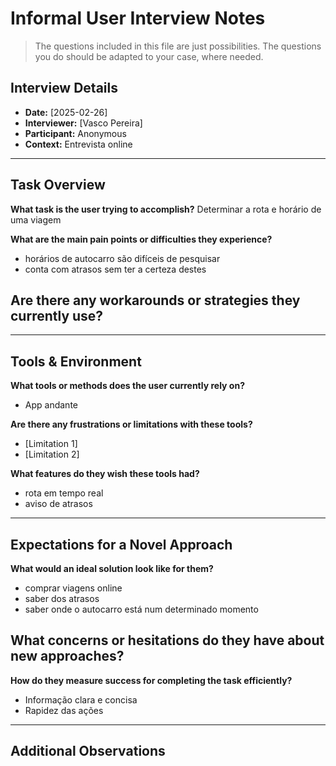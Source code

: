 # Informal User Interview Notes 

> 	The questions included in this file are just possibilities. The questions you do should be adapted to your case, where needed.

## Interview Details 
- **Date:** [2025-02-26] 
- **Interviewer:** [Vasco Pereira] 
- **Participant:** Anonymous 
- **Context:** Entrevista online 
- --- 
## Task Overview 

 **What task is the user trying to accomplish?** 
Determinar a rota e horário de uma viagem 

**What are the main pain points or difficulties they experience?** 
- horários de autocarro são difíceis de pesquisar 
- conta com atrasos sem ter a certeza destes

**Are there any workarounds or strategies they currently use?** 
- 

---- 
## Tools & Environment 
**What tools or methods does the user currently rely on?** 
- App andante

**Are there any frustrations or limitations with these tools?** 
- [Limitation 1] 
- [Limitation 2] 

**What features do they wish these tools had?** 
- rota em tempo real
- aviso de atrasos
--- 
## Expectations for a Novel Approach 

**What would an ideal solution look like for them?** 
- comprar viagens online
- saber dos atrasos
- saber onde o autocarro está num determinado momento 

**What concerns or hesitations do they have about new approaches?** 
-  

**How do they measure success for completing the task efficiently?** 
- Informação clara e concisa
- Rapidez das ações 

--- 
## Additional Observations 
